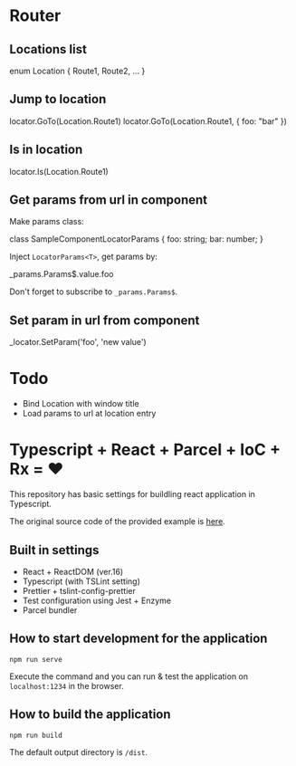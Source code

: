 # Router

## Locations list

enum Location
{
    Route1,
    Route2,
    ...
}

## Jump to location

locator.GoTo(Location.Route1)
locator.GoTo(Location.Route1, { foo: "bar" })

## Is in location

locator.Is(Location.Route1)

## Get params from url in component

Make params class:

class SampleComponentLocatorParams
{
    foo: string;
    bar: number;
}

Inject `LocatorParams<T>`, get params by:

_params.Params$.value.foo

Don't forget to subscribe to `_params.Params$`.

## Set param in url from component

_locator.SetParam('foo', 'new value')

# Todo

- Bind Location with window title
- Load params to url at location entry



# Typescript + React + Parcel + IoC + Rx = ❤️ 

This repository has basic settings for buildling react application in Typescript.

The original source code of the provided example is [here](https://github.com/kentcdodds/advanced-react-patterns/blob/master/14-use-control-props/index.html).

## Built in settings

- React + ReactDOM (ver.16)
- Typescript (with TSLint setting)
- Prettier + tslint-config-prettier
- Test configuration using Jest + Enzyme
- Parcel bundler

## How to start development for the application

    npm run serve

Execute the command and you can run & test the application on `localhost:1234` in the browser.

## How to build the application

    npm run build

The default output directory is `/dist`.
